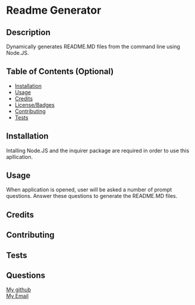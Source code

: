 
   # Readme Generator

## Description 
Dynamically generates README.MD files from the command line using Node.JS.
## Table of Contents (Optional)

* [Installation](#installation)
* [Usage](#usage)
* [Credits](#credits)
* [License/Badges](#license)
* [Contributing](#contributing)
* [Tests](#tests)

## Installation
Intalling Node.JS and the inquirer package are required in order to use this apllication.

## Usage 
When application is opened, user will be asked a number of prompt questions. Answer these questions to generate the README.MD files.

## Credits


## Contributing


## Tests


## Questions
<a href="https://github.com/undefined">My github</a> 
<br>
<a href="mailto:jacob.reeder1@gmail.com"> My Email </a>
    
